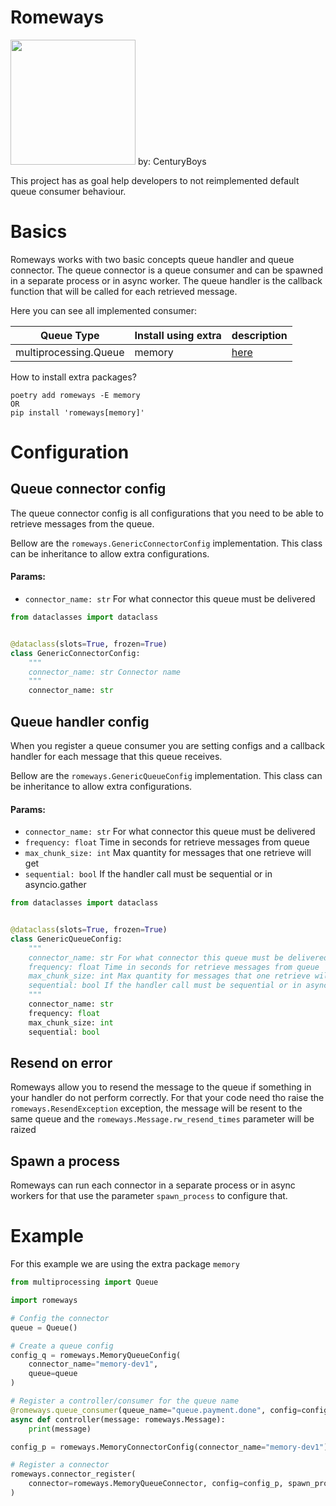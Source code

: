 # Romeways

<img src="./docs/images/banner.png" width="200"/>
by: CenturyBoys

This project has as goal help developers to not reimplemented default queue consumer behaviour.

# Basics

Romeways works with two basic concepts queue handler and queue connector. The queue connector is a queue consumer and can be spawned in a separate process or in async worker. The queue handler is the callback function that will be called for each retrieved message.

Here you can see all implemented consumer:

| Queue Type            | Install using extra | description                                    |
|-----------------------|---------------------|------------------------------------------------|
| multiprocessing.Queue | memory              | [here](romeways_extras/memory_queue/README.md) |

How to install extra packages?

```shell
poetry add romeways -E memory
OR
pip install 'romeways[memory]'
```

# Configuration

## Queue connector config

The queue connector config is all configurations that you need to be able to retrieve messages from the queue.

Bellow are the `romeways.GenericConnectorConfig` implementation. This class can be inheritance to allow extra configurations.

#### Params:

- `connector_name: str` For what connector this queue must be delivered

```python
from dataclasses import dataclass


@dataclass(slots=True, frozen=True)
class GenericConnectorConfig:
    """
    connector_name: str Connector name
    """
    connector_name: str

```

## Queue handler config

When you register a queue consumer you are setting configs and a callback handler for each message that this queue receives.

Bellow are the `romeways.GenericQueueConfig` implementation. This class can be inheritance to allow extra configurations.

#### Params:

- `connector_name: str` For what connector this queue must be delivered
- `frequency: float` Time in seconds for retrieve messages from queue
- `max_chunk_size: int` Max quantity for messages that one retrieve will get
- `sequential: bool` If the handler call must be sequential or in asyncio.gather

```python
from dataclasses import dataclass


@dataclass(slots=True, frozen=True)
class GenericQueueConfig:
    """
    connector_name: str For what connector this queue must be delivered
    frequency: float Time in seconds for retrieve messages from queue
    max_chunk_size: int Max quantity for messages that one retrieve will get
    sequential: bool If the handler call must be sequential or in asyncio.gather
    """
    connector_name: str
    frequency: float
    max_chunk_size: int
    sequential: bool

```

## Resend on error

Romeways allow you to resend the message to the queue if something in your handler do not perform correctly. For that your code need tho raise the `romeways.ResendException` exception, the message will be resent to the same queue and the `romeways.Message.rw_resend_times` parameter will be raized


## Spawn a process

Romeways can run each connector in a separate process or in async workers for that use the parameter `spawn_process` to configure that.

# Example

For this example we are using the extra package `memory`

```python
from multiprocessing import Queue

import romeways

# Config the connector
queue = Queue()

# Create a queue config
config_q = romeways.MemoryQueueConfig(
    connector_name="memory-dev1", 
    queue=queue
)

# Register a controller/consumer for the queue name
@romeways.queue_consumer(queue_name="queue.payment.done", config=config_q)
async def controller(message: romeways.Message):
    print(message)

config_p = romeways.MemoryConnectorConfig(connector_name="memory-dev1")

# Register a connector
romeways.connector_register(
    connector=romeways.MemoryQueueConnector, config=config_p, spawn_process=True
)

```